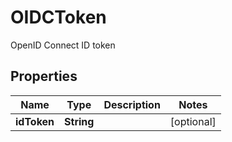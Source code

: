 

# OIDCToken

OpenID Connect ID token
## Properties

Name | Type | Description | Notes
------------ | ------------- | ------------- | -------------
**idToken** | **String** |  |  [optional]



